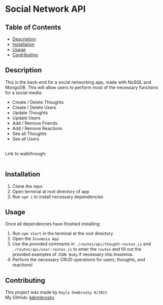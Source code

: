 # Social Network API

## Table of Contents 
* [Description](#description)
* [Installation](#installation)
* [Usage](#usage)
* [Contributing](#contributing)

## Description 
This is the back-end for a social networking app, made with NoSQL and MongoDB. This will allow users to perform most of the necessary functions for a social media: 
- Create / Delete Thoughts
- Create / Delete Users 
- Update Thoughts
- Update Users
- Add / Remove Friends
- Add / Remove Reactions 
- See all Thoughts
- See all Users 
<br/>
Link to walkthrough: 
<br/><br/>

## Installation 
1. Clone the repo 
2. Open terminal at root directory of app
3. Run `npm i` to install necessary dependencies

## Usage
Once all dependencies have finished installing:
1. Run `npm start` in the terminal at the root directory 
2. Open the `Insomnia App`
3. Use the provided comments in `./routes/api/thought-routes.js` and `./routes/api/user-routes.js` to enter the `routes` and fill out the provided examples of `JSON Body` if necessary into Insomnia. 
4. Perform the necessary CRUD operations for users, thoughts, and reactions! 

## Contributing
This project was made by `Kayla Dombrosky 8/2021` <br/>
My GitHub: [kdombrosky](https://github.com/kdombrosky) 
